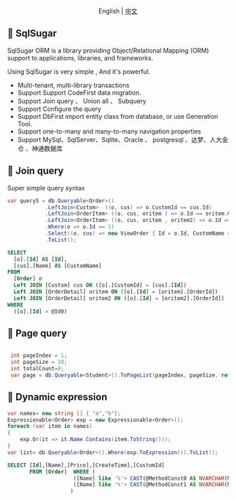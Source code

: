 
<p  align="center">
    <span>English</span> |  
    <a href="https://www.donet5.com/Home/Doc">中文</a>
</p>
 


## 🍬 SqlSugar 

SqlSugar ORM is a library providing Object/Relational Mapping (ORM) support to applications, libraries, and frameworks.

Using SqlSugar is very simple , And it's powerful.


- Multi-tenant, multi-library transactions
- Support Support CodeFirst data migration.
- Support Join query 、  Union all 、 Subquery 
- Support Configure the query  
- Support DbFirst import entity class from database, or use Generation Tool.
- Support one-to-many and many-to-many navigation properties
- Support MySql、SqlServer、Sqlite、Oracle 、 postgresql 、达梦、人大金仓 、神通数据库


##  🍳 Join query  
Super simple query syntax
```cs
var query5 = db.Queryable<Order>()
            .LeftJoin<Custom>  ((o, cus) => o.CustomId == cus.Id)
            .LeftJoin<OrderItem> ((o, cus, oritem ) => o.Id == oritem.OrderId)
            .LeftJoin<OrderItem> ((o, cus, oritem , oritem2) => o.Id == oritem2.OrderId)
            .Where(o => o.Id == 1)  
            .Select((o, cus) => new ViewOrder { Id = o.Id, CustomName = cus.Name })
            .ToList();   
```
```sql
SELECT
  [o].[Id] AS [Id],
  [cus].[Name] AS [CustomName]
FROM
  [Order] o
  Left JOIN [Custom] cus ON ([o].[CustomId] = [cus].[Id])
  Left JOIN [OrderDetail] oritem ON ([o].[Id] = [oritem].[OrderId])
  Left JOIN [OrderDetail] oritem2 ON ([o].[Id] = [oritem2].[OrderId])
WHERE
  ([o].[Id] = @Id0)
``` 

##  📑 Page query
```cs

 int pageIndex = 1; 
 int pageSize = 20;
 int totalCount=0;
 var page = db.Queryable<Student>().ToPageList(pageIndex, pageSize, ref totalCount);
```
 
##   🚗 Dynamic expression
```cs
var names= new string [] { "a","b"};
Expressionable<Order> exp = new Expressionable<Order>();
foreach (var item in names)
{
    exp.Or(it => it.Name.Contains(item.ToString()));
}
var list= db.Queryable<Order>().Where(exp.ToExpression()).ToList();
 ```
 ```sql
SELECT [Id],[Name],[Price],[CreateTime],[CustomId]
        FROM [Order]  WHERE (
                      ([Name] like '%'+ CAST(@MethodConst0 AS NVARCHAR(MAX))+'%') OR 
                      ([Name] like '%'+ CAST(@MethodConst1 AS NVARCHAR(MAX))+'%')
                     )
```
